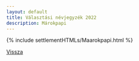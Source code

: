 ```yaml
---
layout: default
title: Választási névjegyzék 2022
description: Márokpapi
---
```


{% include settlementHTMLs/Maarokpapi.html %}

[Vissza](../)